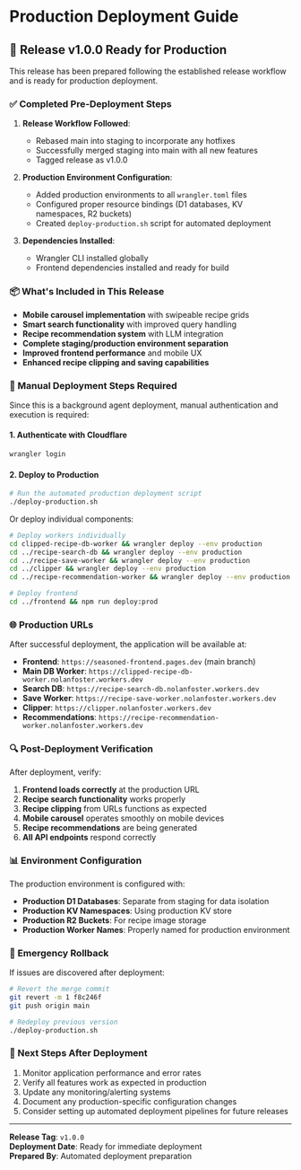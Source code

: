 # Production Deployment Guide

## 🚀 Release v1.0.0 Ready for Production

This release has been prepared following the established release workflow and is ready for production deployment.

### ✅ Completed Pre-Deployment Steps

1. **Release Workflow Followed**: 
   - Rebased main into staging to incorporate any hotfixes
   - Successfully merged staging into main with all new features
   - Tagged release as v1.0.0

2. **Production Environment Configuration**:
   - Added production environments to all `wrangler.toml` files
   - Configured proper resource bindings (D1 databases, KV namespaces, R2 buckets)
   - Created `deploy-production.sh` script for automated deployment

3. **Dependencies Installed**:
   - Wrangler CLI installed globally
   - Frontend dependencies installed and ready for build

### 📦 What's Included in This Release

- **Mobile carousel implementation** with swipeable recipe grids
- **Smart search functionality** with improved query handling  
- **Recipe recommendation system** with LLM integration
- **Complete staging/production environment separation**
- **Improved frontend performance** and mobile UX
- **Enhanced recipe clipping and saving capabilities**

### 🔧 Manual Deployment Steps Required

Since this is a background agent deployment, manual authentication and execution is required:

#### 1. Authenticate with Cloudflare
```bash
wrangler login
```

#### 2. Deploy to Production
```bash
# Run the automated production deployment script
./deploy-production.sh
```

Or deploy individual components:

```bash
# Deploy workers individually
cd clipped-recipe-db-worker && wrangler deploy --env production
cd ../recipe-search-db && wrangler deploy --env production  
cd ../recipe-save-worker && wrangler deploy --env production
cd ../clipper && wrangler deploy --env production
cd ../recipe-recommendation-worker && wrangler deploy --env production

# Deploy frontend
cd ../frontend && npm run deploy:prod
```

### 🌐 Production URLs

After successful deployment, the application will be available at:

- **Frontend**: `https://seasoned-frontend.pages.dev` (main branch)
- **Main DB Worker**: `https://clipped-recipe-db-worker.nolanfoster.workers.dev`
- **Search DB**: `https://recipe-search-db.nolanfoster.workers.dev`
- **Save Worker**: `https://recipe-save-worker.nolanfoster.workers.dev`
- **Clipper**: `https://clipper.nolanfoster.workers.dev`
- **Recommendations**: `https://recipe-recommendation-worker.nolanfoster.workers.dev`

### 🔍 Post-Deployment Verification

After deployment, verify:

1. **Frontend loads correctly** at the production URL
2. **Recipe search functionality** works properly
3. **Recipe clipping** from URLs functions as expected
4. **Mobile carousel** operates smoothly on mobile devices
5. **Recipe recommendations** are being generated
6. **All API endpoints** respond correctly

### 📊 Environment Configuration

The production environment is configured with:

- **Production D1 Databases**: Separate from staging for data isolation
- **Production KV Namespaces**: Using production KV store
- **Production R2 Buckets**: For recipe image storage
- **Production Worker Names**: Properly named for production environment

### 🚨 Emergency Rollback

If issues are discovered after deployment:

```bash
# Revert the merge commit
git revert -m 1 f8c246f
git push origin main

# Redeploy previous version
./deploy-production.sh
```

### 📝 Next Steps After Deployment

1. Monitor application performance and error rates
2. Verify all features work as expected in production
3. Update any monitoring/alerting systems
4. Document any production-specific configuration changes
5. Consider setting up automated deployment pipelines for future releases

---

**Release Tag**: `v1.0.0`  
**Deployment Date**: Ready for immediate deployment  
**Prepared By**: Automated deployment preparation